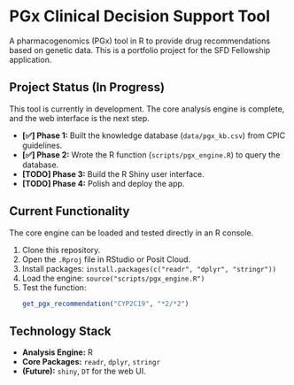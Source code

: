 # PGx Clinical Decision Support Tool

A pharmacogenomics (PGx) tool in R to provide drug recommendations based on genetic data. This is a portfolio project for the SFD Fellowship application.

## Project Status (In Progress)

This tool is currently in development. The core analysis engine is complete, and the web interface is the next step.

* **[✅] Phase 1:** Built the knowledge database (`data/pgx_kb.csv`) from CPIC guidelines.
* **[✅] Phase 2:** Wrote the R function (`scripts/pgx_engine.R`) to query the database.
* **[TODO] Phase 3:** Build the R Shiny user interface.
* **[TODO] Phase 4:** Polish and deploy the app.

## Current Functionality

The core engine can be loaded and tested directly in an R console.

1.  Clone this repository.
2.  Open the `.Rproj` file in RStudio or Posit Cloud.
3.  Install packages: `install.packages(c("readr", "dplyr", "stringr"))`
4.  Load the engine: `source("scripts/pgx_engine.R")`
5.  Test the function:
    ```R
    get_pgx_recommendation("CYP2C19", "*2/*2")
    ```

## Technology Stack

* **Analysis Engine:** R
* **Core Packages:** `readr`, `dplyr`, `stringr`
* **(Future):** `shiny`, `DT` for the web UI.